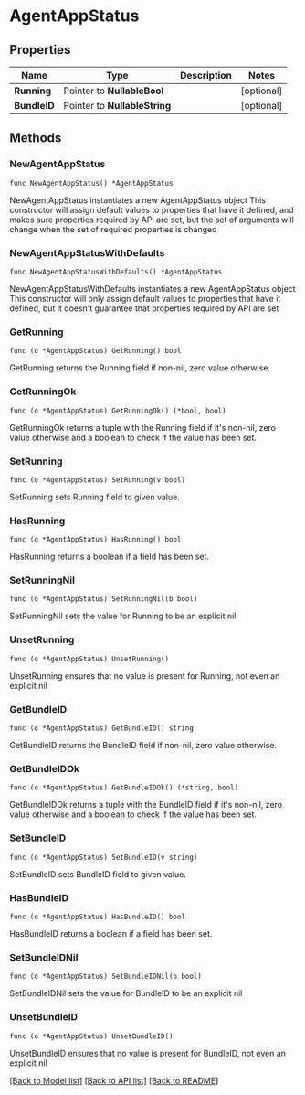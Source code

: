 # AgentAppStatus

## Properties

Name | Type | Description | Notes
------------ | ------------- | ------------- | -------------
**Running** | Pointer to **NullableBool** |  | [optional] 
**BundleID** | Pointer to **NullableString** |  | [optional] 

## Methods

### NewAgentAppStatus

`func NewAgentAppStatus() *AgentAppStatus`

NewAgentAppStatus instantiates a new AgentAppStatus object
This constructor will assign default values to properties that have it defined,
and makes sure properties required by API are set, but the set of arguments
will change when the set of required properties is changed

### NewAgentAppStatusWithDefaults

`func NewAgentAppStatusWithDefaults() *AgentAppStatus`

NewAgentAppStatusWithDefaults instantiates a new AgentAppStatus object
This constructor will only assign default values to properties that have it defined,
but it doesn't guarantee that properties required by API are set

### GetRunning

`func (o *AgentAppStatus) GetRunning() bool`

GetRunning returns the Running field if non-nil, zero value otherwise.

### GetRunningOk

`func (o *AgentAppStatus) GetRunningOk() (*bool, bool)`

GetRunningOk returns a tuple with the Running field if it's non-nil, zero value otherwise
and a boolean to check if the value has been set.

### SetRunning

`func (o *AgentAppStatus) SetRunning(v bool)`

SetRunning sets Running field to given value.

### HasRunning

`func (o *AgentAppStatus) HasRunning() bool`

HasRunning returns a boolean if a field has been set.

### SetRunningNil

`func (o *AgentAppStatus) SetRunningNil(b bool)`

 SetRunningNil sets the value for Running to be an explicit nil

### UnsetRunning
`func (o *AgentAppStatus) UnsetRunning()`

UnsetRunning ensures that no value is present for Running, not even an explicit nil
### GetBundleID

`func (o *AgentAppStatus) GetBundleID() string`

GetBundleID returns the BundleID field if non-nil, zero value otherwise.

### GetBundleIDOk

`func (o *AgentAppStatus) GetBundleIDOk() (*string, bool)`

GetBundleIDOk returns a tuple with the BundleID field if it's non-nil, zero value otherwise
and a boolean to check if the value has been set.

### SetBundleID

`func (o *AgentAppStatus) SetBundleID(v string)`

SetBundleID sets BundleID field to given value.

### HasBundleID

`func (o *AgentAppStatus) HasBundleID() bool`

HasBundleID returns a boolean if a field has been set.

### SetBundleIDNil

`func (o *AgentAppStatus) SetBundleIDNil(b bool)`

 SetBundleIDNil sets the value for BundleID to be an explicit nil

### UnsetBundleID
`func (o *AgentAppStatus) UnsetBundleID()`

UnsetBundleID ensures that no value is present for BundleID, not even an explicit nil

[[Back to Model list]](../README.md#documentation-for-models) [[Back to API list]](../README.md#documentation-for-api-endpoints) [[Back to README]](../README.md)


